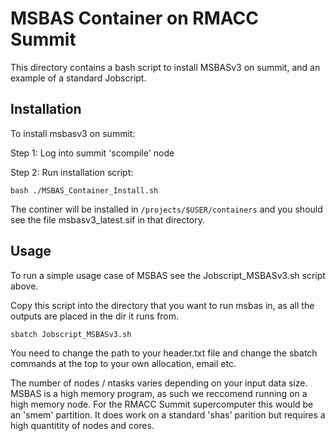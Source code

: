 # MSBAS Container on RMACC Summit

This directory contains a bash script to install MSBASv3 on summit, and an example of a standard Jobscript.

## Installation

To install msbasv3 on summit:

Step 1: Log into summit 'scompile' node

Step 2: Run installation script:

```
bash ./MSBAS_Container_Install.sh 
```

The continer will be installed in `/projects/$USER/containers` and you should see the file msbasv3_latest.sif in that directory.

## Usage

To run a simple usage case of MSBAS see the Jobscript_MSBASv3.sh script above.

Copy this script into the directory that you want to run msbas in, as all the outputs are placed in the dir it runs from.

```
sbatch Jobscript_MSBASv3.sh 

```
You need to change the path to your header.txt file and change the sbatch commands at the top to your own allocation, email etc.

The number of nodes / ntasks varies depending on your input data size. MSBAS is a high memory program, as such we reccomend running on a high memory node. For the RMACC Summit supercomputer this would be an 'smem' partition. It does work on a standard 'shas' parition but requires a high quantitity of nodes and cores.  




